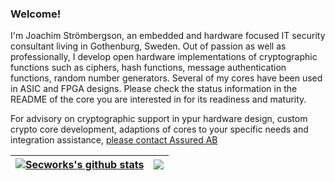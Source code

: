 ### Welcome!

I'm Joachim Strömbergson, an embedded and hardware focused IT security consultant living in Gothenburg, Sweden. Out of passion as well as professionally, I develop open hardware implementations of cryptographic functions such as ciphers, hash functions, message authentication functions, random number generators. Several of my cores have been used in ASIC and FPGA designs. Please check the status information in the README of the core you are interested in for its readiness and maturity.

For advisory on cryptographic support in ypur hardware design, custom crypto core development, adaptions of cores to your specific needs and integration assistance, [please contact Assured AB](https://www.assured.se/contact)


| <a href="https://github.com/anuraghazra/github-readme-stats"><img align="center" src="https://github-readme-stats.vercel.app/api?username=secworks&show_icons=true&include_all_commits=true&theme=buefy&hide_border=true" alt="Secworks's github stats" /></a> | <a href="https://github.com/anuraghazra/github-readme-stats"><img align="center" src="https://github-readme-stats.vercel.app/api/top-langs/?username=secworks&layout=compact&theme=buefy&hide_border=true" /></a> |
| ------------- | ------------- |
